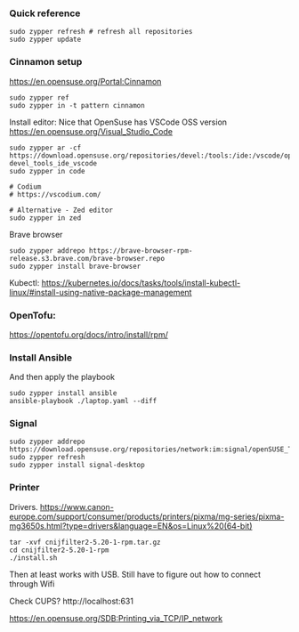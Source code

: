 ### Quick reference
```
sudo zypper refresh # refresh all repositories
sudo zypper update
```


### Cinnamon setup
https://en.opensuse.org/Portal:Cinnamon
```
sudo zypper ref
sudo zypper in -t pattern cinnamon
```

Install editor:
Nice that OpenSuse has VSCode OSS version https://en.opensuse.org/Visual_Studio_Code
```
sudo zypper ar -cf https://download.opensuse.org/repositories/devel:/tools:/ide:/vscode/openSUSE_Tumbleweed devel_tools_ide_vscode
sudo zypper in code

# Codium
# https://vscodium.com/

# Alternative - Zed editor
sudo zypper in zed
```

Brave browser
```
sudo zypper addrepo https://brave-browser-rpm-release.s3.brave.com/brave-browser.repo
sudo zypper install brave-browser
```

Kubectl:
https://kubernetes.io/docs/tasks/tools/install-kubectl-linux/#install-using-native-package-management

### OpenTofu:
https://opentofu.org/docs/intro/install/rpm/

### Install Ansible
And then apply the playbook
```
sudo zypper install ansible
ansible-playbook ./laptop.yaml --diff
```

### Signal
```
sudo zypper addrepo https://download.opensuse.org/repositories/network:im:signal/openSUSE_Tumbleweed/network:im:signal.repo
sudo zypper refresh
sudo zypper install signal-desktop
```


### Printer
Drivers.
https://www.canon-europe.com/support/consumer/products/printers/pixma/mg-series/pixma-mg3650s.html?type=drivers&language=EN&os=Linux%20(64-bit)
```
tar -xvf cnijfilter2-5.20-1-rpm.tar.gz
cd cnijfilter2-5.20-1-rpm
./install.sh
```
Then at least works with USB. Still have to figure out how to connect through Wifi

Check CUPS? http://localhost:631

https://en.opensuse.org/SDB:Printing_via_TCP/IP_network
